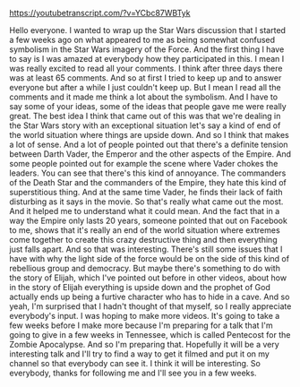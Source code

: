 https://youtubetranscript.com/?v=YCbc87WBTyk

 Hello everyone. I wanted to wrap up the Star Wars discussion that I started a few weeks ago on what appeared to me as being somewhat confused symbolism in the Star Wars imagery of the Force. And the first thing I have to say is I was amazed at everybody how they participated in this. I mean I was really excited to read all your comments. I think after three days there was at least 65 comments. And so at first I tried to keep up and to answer everyone but after a while I just couldn't keep up. But I mean I read all the comments and it made me think a lot about the symbolism. And I have to say some of your ideas, some of the ideas that people gave me were really great. The best idea I think that came out of this was that we're dealing in the Star Wars story with an exceptional situation let's say a kind of end of the world situation where things are upside down. And so I think that makes a lot of sense. And a lot of people pointed out that there's a definite tension between Darth Vader, the Emperor and the other aspects of the Empire. And some people pointed out for example the scene where Vader chokes the leaders. You can see that there's this kind of annoyance. The commanders of the Death Star and the commanders of the Empire, they hate this kind of superstitious thing. And at the same time Vader, he finds their lack of faith disturbing as it says in the movie. So that's really what came out the most. And it helped me to understand what it could mean. And the fact that in a way the Empire only lasts 20 years, someone pointed that out on Facebook to me, shows that it's really an end of the world situation where extremes come together to create this crazy destructive thing and then everything just falls apart. And so that was interesting. There's still some issues that I have with why the light side of the force would be on the side of this kind of rebellious group and democracy. But maybe there's something to do with the story of Elijah, which I've pointed out before in other videos, about how in the story of Elijah everything is upside down and the prophet of God actually ends up being a furtive character who has to hide in a cave. And so yeah, I'm surprised that I hadn't thought of that myself, so I really appreciate everybody's input. I was hoping to make more videos. It's going to take a few weeks before I make more because I'm preparing for a talk that I'm going to give in a few weeks in Tennessee, which is called Pentecost for the Zombie Apocalypse. And so I'm preparing that. Hopefully it will be a very interesting talk and I'll try to find a way to get it filmed and put it on my channel so that everybody can see it. I think it will be interesting. So everybody, thanks for following me and I'll see you in a few weeks.